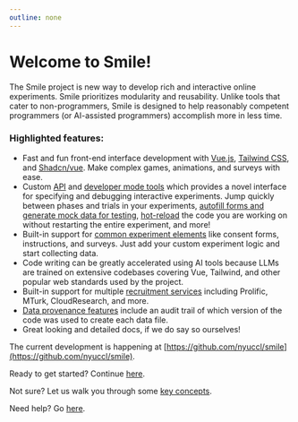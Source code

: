 ```yaml
---
outline: none
---
```


# Welcome to Smile!

The Smile project is new way to develop rich and interactive online experiments.
Smile prioritizes modularity and reusability. Unlike tools that cater to
non-programmers, Smile is designed to help reasonably competent programmers (or
AI-assisted programmers) accomplish more in less time.

### Highlighted features:

- Fast and fun front-end interface development with [Vue.js](https://vuejs.org),
  [Tailwind CSS](https://tailwindcss.com/), and
  [Shadcn/vue](https://www.shadcn-vue.com/). Make complex games, animations, and
  surveys with ease.
- Custom [API](/api) and [developer mode tools](/coding/developing) which
  provides a novel interface for specifying and debugging interactive
  experiments. Jump quickly between phases and trials in your experiments,
  [autofill forms and generate mock data for testing](/coding/autofill),
  [hot-reload](/coding/developing#hot-module-replacement) the code you are
  working on without restarting the entire experiment, and more!
- Built-in support for
  [common experiment elements](/coding/views#built-in-views) like consent forms,
  instructions, and surveys. Just add your custom experiment logic and start
  collecting data.
- Code writing can be greatly accelerated using AI tools because LLMs are
  trained on extensive codebases covering Vue, Tailwind, and other popular web
  standards used by the project.
- Built-in support for multiple [recruitment services](/recruit/recruitment)
  including Prolific, MTurk, CloudResearch, and more.
- [Data provenance features](/analysis#data-provenance) include an audit trail
  of which version of the code was used to create each data file.
- Great looking and detailed docs, if we do say so ourselves!

The current development is happening at
[https://github.com/nyuccl/smile](https://github.com/nyuccl/smile).

Ready to get started? Continue [here](/requirements).

Not sure? Let us walk you through some [key concepts](/concepts).

Need help? Go [here](/help).
